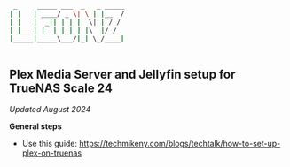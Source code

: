 ```bash
 _     _____ ___  _   _ _____
| |   | ____/ _ \| \ | |__  /
| |   |  _|| | | |  \| | / / 
| |___| |__| |_| | |\  |/ /_ 
|_____|_____\___/|_| \_/____|
                             
```
## Plex Media Server and Jellyfin setup for TrueNAS Scale 24
*Updated August 2024*

**General steps**
- Use this guide: https://techmikeny.com/blogs/techtalk/how-to-set-up-plex-on-truenas
